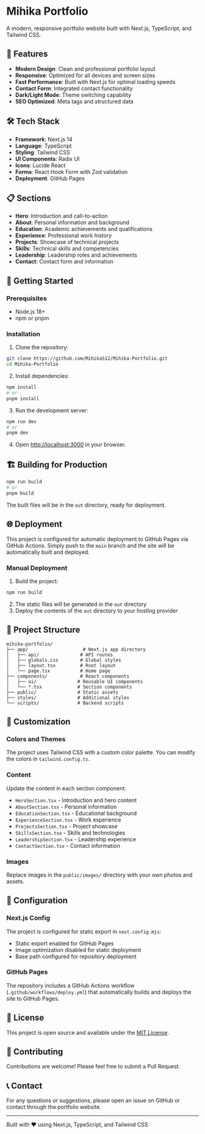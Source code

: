 # Mihika Portfolio

A modern, responsive portfolio website built with Next.js, TypeScript, and Tailwind CSS.

## 🚀 Features

- **Modern Design**: Clean and professional portfolio layout
- **Responsive**: Optimized for all devices and screen sizes
- **Fast Performance**: Built with Next.js for optimal loading speeds
- **Contact Form**: Integrated contact functionality
- **Dark/Light Mode**: Theme switching capability
- **SEO Optimized**: Meta tags and structured data

## 🛠️ Tech Stack

- **Framework**: Next.js 14
- **Language**: TypeScript
- **Styling**: Tailwind CSS
- **UI Components**: Radix UI
- **Icons**: Lucide React
- **Forms**: React Hook Form with Zod validation
- **Deployment**: GitHub Pages

## 📋 Sections

- **Hero**: Introduction and call-to-action
- **About**: Personal information and background
- **Education**: Academic achievements and qualifications
- **Experience**: Professional work history
- **Projects**: Showcase of technical projects
- **Skills**: Technical skills and competencies
- **Leadership**: Leadership roles and achievements
- **Contact**: Contact form and information

## 🚀 Getting Started

### Prerequisites

- Node.js 18+ 
- npm or pnpm

### Installation

1. Clone the repository:
```bash
git clone https://github.com/MihikaS12/Mihika-Portfolio.git
cd Mihika-Portfolio
```

2. Install dependencies:
```bash
npm install
# or
pnpm install
```

3. Run the development server:
```bash
npm run dev
# or
pnpm dev
```

4. Open [http://localhost:3000](http://localhost:3000) in your browser.

## 🏗️ Building for Production

```bash
npm run build
# or
pnpm build
```

The built files will be in the `out` directory, ready for deployment.

## 🌐 Deployment

This project is configured for automatic deployment to GitHub Pages via GitHub Actions. Simply push to the `main` branch and the site will be automatically built and deployed.

### Manual Deployment

1. Build the project:
```bash
npm run build
```

2. The static files will be generated in the `out` directory
3. Deploy the contents of the `out` directory to your hosting provider

## 📁 Project Structure

```
mihika-portfolio/
├── app/                    # Next.js app directory
│   ├── api/               # API routes
│   ├── globals.css        # Global styles
│   ├── layout.tsx         # Root layout
│   └── page.tsx           # Home page
├── components/            # React components
│   ├── ui/               # Reusable UI components
│   └── *.tsx             # Section components
├── public/               # Static assets
├── styles/               # Additional styles
└── scripts/              # Backend scripts
```

## 🎨 Customization

### Colors and Themes

The project uses Tailwind CSS with a custom color palette. You can modify the colors in `tailwind.config.ts`.

### Content

Update the content in each section component:
- `HeroSection.tsx` - Introduction and hero content
- `AboutSection.tsx` - Personal information
- `EducationSection.tsx` - Educational background
- `ExperienceSection.tsx` - Work experience
- `ProjectsSection.tsx` - Project showcase
- `SkillsSection.tsx` - Skills and technologies
- `LeadershipSection.tsx` - Leadership experience
- `ContactSection.tsx` - Contact information

### Images

Replace images in the `public/images/` directory with your own photos and assets.

## 🔧 Configuration

### Next.js Config

The project is configured for static export in `next.config.mjs`:

- Static export enabled for GitHub Pages
- Image optimization disabled for static deployment
- Base path configured for repository deployment

### GitHub Pages

The repository includes a GitHub Actions workflow (`.github/workflows/deploy.yml`) that automatically builds and deploys the site to GitHub Pages.

## 📝 License

This project is open source and available under the [MIT License](LICENSE).

## 🤝 Contributing

Contributions are welcome! Please feel free to submit a Pull Request.

## 📞 Contact

For any questions or suggestions, please open an issue on GitHub or contact through the portfolio website.

---

Built with ❤️ using Next.js, TypeScript, and Tailwind CSS 